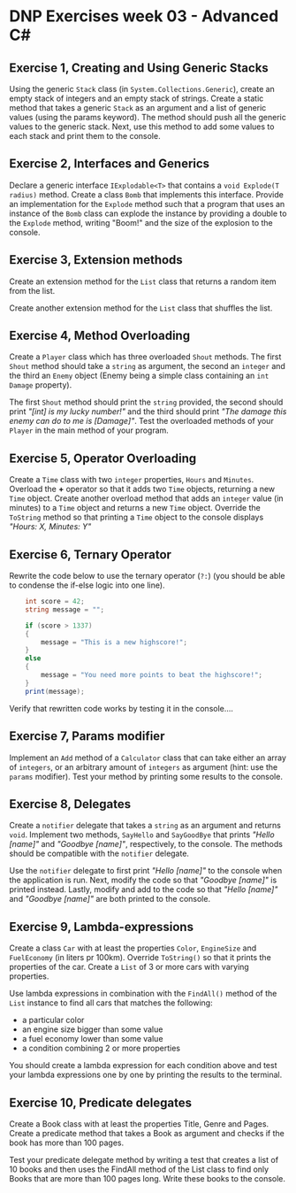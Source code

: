 # DNP Exercises week 03 - Advanced C#


## Exercise 1, Creating and Using Generic Stacks

Using the generic `Stack` class (in `System.Collections.Generic`), create an empty stack of integers and an empty stack of strings. Create a static method that takes a generic `Stack` as an argument and a list of generic values (using the params keyword). The method should push all the generic values to the generic stack. Next, use this method to add some values to each stack and print them to the console.


## Exercise 2, Interfaces and Generics

Declare a generic interface `IExplodable<T>` that contains a `void Explode(T radius)` method. Create a class `Bomb` that implements this interface. Provide an implementation for the `Explode` method such that a program that uses an instance of the `Bomb` class can explode the instance by providing a double to the `Explode` method, writing "Boom!" and the size of the explosion to the console.


## Exercise 3, Extension methods

Create an extension method for the `List` class that returns a random item from the list.

Create another extension method for the `List` class that shuffles the list.


## Exercise 4, Method Overloading

Create a `Player` class which has three overloaded `Shout` methods. The first `Shout` method should take a `string` as argument, the second an `integer` and the third an `Enemy` object (Enemy being a simple class containing an `int Damage` property).

The first `Shout` method should print the `string` provided, the second should print *"[int] is my lucky number!"* and the third should print *"The damage this enemy can do to me is [Damage]"*. Test the overloaded methods of your `Player` in the main method of your program.


## Exercise 5, Operator Overloading

Create a `Time` class with two `integer` properties, `Hours` and `Minutes`. Overload the **+** operator so that it adds two `Time` objects, returning a new `Time` object. Create another overload method that adds an `integer` value (in minutes) to a `Time` object and returns a new `Time` object.
Override the `ToString` method so that printing a `Time` object to the console displays *"Hours: X, Minutes: Y"*

## Exercise 6, Ternary Operator

Rewrite the code below to use the ternary operator (`?:`) (you should be able to condense the if-else logic into one line).

```csharp
    int score = 42;
    string message = "";

    if (score > 1337)
    {
        message = "This is a new highscore!";
    }
    else
    {
        message = "You need more points to beat the highscore!";
    }
    print(message);
```
Verify that rewritten code works by testing it in the console….


## Exercise 7, Params modifier
Implement an `Add` method of a `Calculator` class that can take either an array of `integers`, or an arbitrary amount of `integers` as argument (hint: use the `params` modifier). Test your method by printing some results to the console.


## Exercise 8, Delegates
Create a `notifier` delegate that takes a `string` as an argument and returns `void`. Implement two methods, `SayHello` and `SayGoodBye` that prints *"Hello [name]"* and *"Goodbye [name]"*, respectively, to the console. The methods should be compatible with the `notifier` delegate. 

Use the `notifier` delegate to first print *"Hello [name]"* to the console when the application is run. Next, modify the code so that *"Goodbye [name]"* is printed instead. Lastly, modify and add to the code so that *"Hello [name]"* and *"Goodbye [name]"* are both printed to the console.


## Exercise 9, Lambda-expressions
Create a class `Car` with at least the properties `Color`, `EngineSize` and `FuelEconomy` (in liters pr 100km). Override `ToString()` so that it prints the properties of the car. Create a `List` of 3 or more cars with varying properties. 

Use lambda expressions in combination with the `FindAll()` method of the `List` instance to find all cars that matches the following:
* a particular color
* an engine size bigger than some value
* a fuel economy lower than some value
* a condition combining 2 or more properties

You should create a lambda expression for each condition above and test your lambda expressions one by one by printing the results to the terminal.

## Exercise 10, Predicate<T> delegates
Create a Book class with at least the properties Title, Genre and Pages. Create a predicate method that takes a Book as argument and checks if the book has more than 100 pages.

Test your predicate delegate method by writing a test that creates a list of 10 books and then uses the FindAll method of the List class to find only Books that are more than 100 pages long. Write these books to the console.